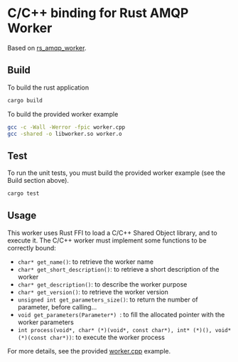 # C/C++ binding for Rust AMQP Worker
Based on [rs_amqp_worker](https://github.com/media-cloud-ai/rs_amqp_worker).

## Build
To build the rust application
```bash
cargo build
```

To build the provided worker example
```bash
gcc -c -Wall -Werror -fpic worker.cpp
gcc -shared -o libworker.so worker.o
```

## Test
To run the unit tests, you must build the provided worker example (see the Build section above).
```bash
cargo test
```
## Usage

This worker uses Rust FFI to load a C/C++ Shared Object library, and to execute it. The C/C++ worker must implement some functions to be correctly bound:

 * `char* get_name()`: to retrieve the worker name
 * `char* get_short_description()`: to retrieve a short description of the worker
 * `char* get_description()`: to describe the worker purpose
 * `char* get_version()`: to retrieve the worker version
 * `unsigned int get_parameters_size()`: to return the number of parameter, before calling...
 * `void get_parameters(Parameter*) `: to fill the allocated pointer with the worker parameters
 * `int process(void*, char* (*)(void*, const char*), int* (*)(), void* (*)(const char*))`: to execute the worker process

For more details, see the provided [worker.cpp](worker.cpp) example.
